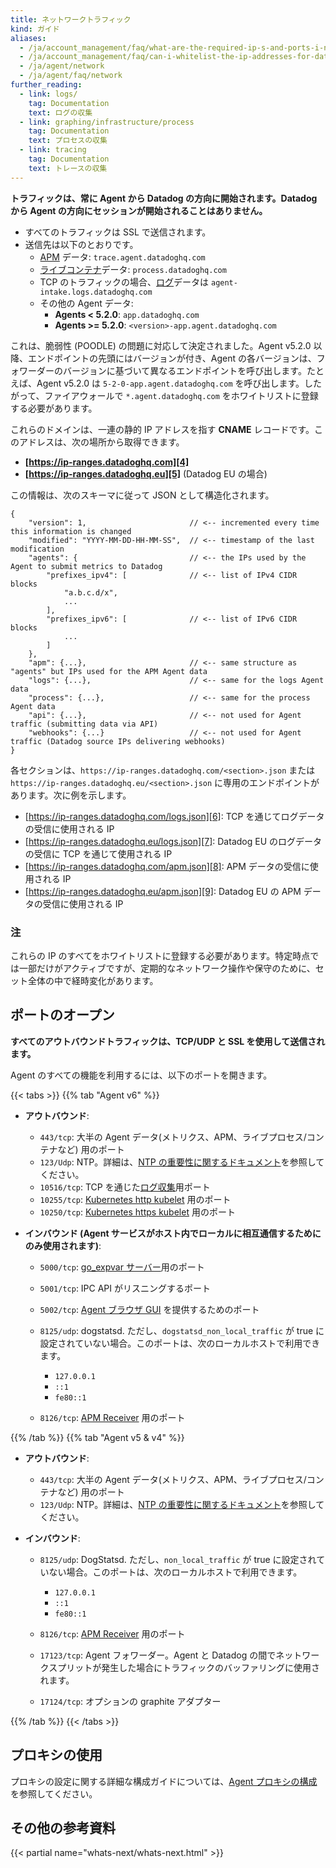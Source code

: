 ```yaml
---
title: ネットワークトラフィック
kind: ガイド
aliases:
  - /ja/account_management/faq/what-are-the-required-ip-s-and-ports-i-need-open-to-connect-to-the-datadog-service
  - /ja/account_management/faq/can-i-whitelist-the-ip-addresses-for-data-coming-from-datadog-via-webhook-and-integrations
  - /ja/agent/network
  - /ja/agent/faq/network
further_reading:
  - link: logs/
    tag: Documentation
    text: ログの収集
  - link: graphing/infrastructure/process
    tag: Documentation
    text: プロセスの収集
  - link: tracing
    tag: Documentation
    text: トレースの収集
---
```

<mrk mid="16" mtype="seg">**トラフィックは、常に Agent から Datadog の方向に開始されます。</mrk><mrk mid="17" mtype="seg">Datadog から Agent の方向にセッションが開始されることはありません。**</mrk>

* すべてのトラフィックは SSL で送信されます。
* 送信先は以下のとおりです。
    * [APM][1] データ: `trace.agent.datadoghq.com`
    * [ライブコンテナ][2]データ: `process.datadoghq.com`
    * TCP のトラフィックの場合、[ログ][3]データは `agent-intake.logs.datadoghq.com `
    * その他の Agent データ:
        * **Agents < 5.2.0**: `app.datadoghq.com`
        *  **Agents >= 5.2.0**: `<version>-app.agent.datadoghq.com`

<mrk mid="26" mtype="seg">これは、脆弱性 (POODLE) の問題に対応して決定されました。</mrk><mrk mid="27" mtype="seg">Agent v5.2.0 以降、エンドポイントの先頭にはバージョンが付き、Agent の各バージョンは、フォワーダーのバージョンに基づいて異なるエンドポイントを呼び出します。</mrk><mrk mid="28" mtype="seg">たとえば、Agent v5.2.0 は `5-2-0-app.agent.datadoghq.com` を呼び出します。</mrk><mrk mid="29" mtype="seg">したがって、ファイアウォールで `*.agent.datadoghq.com` をホワイトリストに登録する必要があります。</mrk>

<mrk mid="30" mtype="seg">これらのドメインは、一連の静的 IP アドレスを指す **CNAME** レコードです。</mrk><mrk mid="31" mtype="seg">このアドレスは、次の場所から取得できます。</mrk>

* **[https://ip-ranges.datadoghq.com][4]**
* **[https://ip-ranges.datadoghq.eu][5]** (Datadog EU の場合)

この情報は、次のスキーマに従って JSON として構造化されます。

```
{
    "version": 1,                       // <-- incremented every time this information is changed
    "modified": "YYYY-MM-DD-HH-MM-SS",  // <-- timestamp of the last modification
    "agents": {                         // <-- the IPs used by the Agent to submit metrics to Datadog
        "prefixes_ipv4": [              // <-- list of IPv4 CIDR blocks
            "a.b.c.d/x",
            ...
        ],
        "prefixes_ipv6": [              // <-- list of IPv6 CIDR blocks
            ...
        ]
    },
    "apm": {...},                       // <-- same structure as "agents" but IPs used for the APM Agent data
    "logs": {...},                      // <-- same for the logs Agent data
    "process": {...},                   // <-- same for the process Agent data
    "api": {...},                       // <-- not used for Agent traffic (submitting data via API)
    "webhooks": {...}                   // <-- not used for Agent traffic (Datadog source IPs delivering webhooks)
}
```

各セクションは、`https://ip-ranges.datadoghq.com/<section>.json` または `https://ip-ranges.datadoghq.eu/<section>.json` に専用のエンドポイントがあります。次に例を示します。

* [https://ip-ranges.datadoghq.com/logs.json][6]: TCP を通じてログデータの受信に使用される IP
* [https://ip-ranges.datadoghq.eu/logs.json][7]: Datadog EU のログデータの受信に TCP を通じて使用される IP
* [https://ip-ranges.datadoghq.com/apm.json][8]: APM データの受信に使用される IP
* [https://ip-ranges.datadoghq.eu/apm.json][9]: Datadog EU の APM データの受信に使用される IP

### 注

<mrk mid="55" mtype="seg">これらの IP のすべてをホワイトリストに登録する必要があります。</mrk><mrk mid="56" mtype="seg">特定時点では一部だけがアクティブですが、定期的なネットワーク操作や保守のために、セット全体の中で経時変化があります。</mrk>

## ポートのオープン

**すべてのアウトバウンドトラフィックは、TCP/UDP と SSL を使用して送信されます。**

Agent のすべての機能を利用するには、以下のポートを開きます。

{{< tabs >}}
{{% tab "Agent v6" %}}

* **アウトバウンド**:

  * <mrk mid="62" mtype="seg">`443/tcp`: 大半の Agent データ</mrk><mrk mid="63" mtype="seg">(メトリクス、APM、ライブプロセス/コンテナなど) 用のポート</mrk>
  * <mrk mid="64" mtype="seg">`123/Udp`: </mrk> <mrk mid="65" mtype="seg">NTP。詳細は、[NTP の重要性に関するドキュメント][1]を参照してください。</mrk>
  * `10516/tcp`: TCP を通じた[ログ収集][2]用ポート
  * `10255/tcp`: [Kubernetes http kubelet][3] 用のポート
  * `10250/tcp`: [Kubernetes https kubelet][3] 用のポート

* **インバウンド (Agent サービスがホスト内でローカルに相互通信するためにのみ使用されます)**:

  * `5000/tcp`: [go_expvar サーバー][4]用のポート
  * `5001/tcp`: IPC API がリスニングするポート
  * `5002/tcp`: [Agent ブラウザ GUI][5] を提供するためのポート
  * <mrk mid="73" mtype="seg">`8125/udp`: dogstatsd.</mrk> <mrk mid="74" mtype="seg">ただし、`dogstatsd_non_local_traffic` が true に設定されていない場合。</mrk><mrk mid="75" mtype="seg">このポートは、次のローカルホストで利用できます。</mrk>

      * `127.0.0.1`
      * `::1`
      * `fe80::1`

  * `8126/tcp`: [APM Receiver][6] 用のポート


[1]: /ja/agent/faq/network-time-protocol-ntp-offset-issues
[2]: /ja/logs
[3]: /ja/agent/basic_agent_usage/kubernetes
[4]: /ja/integrations/go_expvar
[5]: /ja/agent/basic_agent_usage/#gui
[6]: /ja/tracing
{{% /tab %}}
{{% tab "Agent v5 & v4" %}}

* **アウトバウンド**:

  * <mrk mid="82" mtype="seg">`443/tcp`: 大半の Agent データ</mrk><mrk mid="83" mtype="seg">(メトリクス、APM、ライブプロセス/コンテナなど) 用のポート</mrk>
  * <mrk mid="84" mtype="seg">`123/Udp`:</mrk> <mrk mid="85" mtype="seg">NTP。詳細は、[NTP の重要性に関するドキュメント][1]を参照してください。</mrk>

* **インバウンド**:

  * <mrk mid="87" mtype="seg">`8125/udp`:</mrk> <mrk mid="88" mtype="seg">DogStatsd.</mrk> <mrk mid="89" mtype="seg">ただし、`non_local_traffic` が true に設定されていない場合。</mrk><mrk mid="90" mtype="seg">このポートは、次のローカルホストで利用できます。</mrk>

      * `127.0.0.1`
      * `::1`
      * `fe80::1`

  * `8126/tcp`: [APM Receiver][2] 用のポート
  * <mrk mid="95" mtype="seg">`17123/tcp`:</mrk> <mrk mid="96" mtype="seg">Agent フォワーダー。Agent と Datadog の間でネットワークスプリットが発生した場合にトラフィックのバッファリングに使用されます。</mrk>
  * `17124/tcp`: オプションの graphite アダプター


[1]: /ja/agent/faq/network-time-protocol-ntp-offset-issues
[2]: /ja/tracing
{{% /tab %}}
{{< /tabs >}}


## プロキシの使用

プロキシの設定に関する詳細な構成ガイドについては、[Agent プロキシの構成][10]を参照してください。

## その他の参考資料

{{< partial name="whats-next/whats-next.html" >}}

[1]: /ja/tracing
[2]: /ja/graphing/infrastructure/livecontainers
[3]: /ja/logs
[4]: https://ip-ranges.datadoghq.com
[5]: https://ip-ranges.datadoghq.eu
[6]: https://ip-ranges.datadoghq.com/logs.json
[7]: https://ip-ranges.datadoghq.eu/logs.json
[8]: https://ip-ranges.datadoghq.com/apm.json
[9]: https://ip-ranges.datadoghq.eu/apm.json
[10]: /ja/agent/proxy